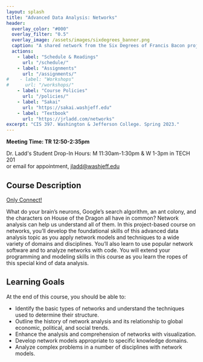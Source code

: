 ```yaml
---
layout: splash
title: "Advanced Data Analysis: Networks"
header:
  overlay_color: "#000"
  overlay_filter: "0.5"
  overlay_image: /assets/images/sixdegrees_banner.png
  caption: "A shared network from the Six Degrees of Francis Bacon project."
  actions:
    - label: "Schedule & Readings"
      url: "/schedule/"
    - label: "Assignments"
      url: "/assignments/"
#    - label: "Workshops"
#      url: "/workshops/"
    - label: "Course Policies"
      url: "/policies/"
    - label: "Sakai"
      url: "https://sakai.washjeff.edu"
    - label: "Textbook"
      url: "https://jrladd.com/networks"
excerpt: "CIS 397. Washington & Jefferson College. Spring 2023."
---
```


**Meeting Time: TR 12:50-2:35pm**

Dr. Ladd's Student Drop-In Hours: M 11:30am-1:30pm & W 1-3pm in TECH 201  
or email for appointment, <jladd@washjeff.edu>

## Course Description

[Only Connect!](https://en.wikiquote.org/wiki/E._M._Forster#Howards_End_(1910))

What do your brain’s neurons, Google’s search algorithm, an ant colony, and the characters on House of the Dragon all have in common? Network analysis can help us understand all of them. In this project-based course on networks, you’ll develop the foundational skills of this advanced data analysis topic as you apply network models and techniques to a wide variety of domains and disciplines. You’ll also learn to use popular network software and to analyze networks with code. You will extend your programming and modeling skills in this course as you learn the ropes of this special kind of data analysis.

## Learning Goals

At the end of this course, you should be able to:

- Identify the basic types of networks and understand the techniques used to determine their structure.
- Outline the history of network analysis and its relationship to global economic, political, and social trends.
- Enhance the analysis and comprehension of networks with visualization.
- Develop network models appropriate to specific knowledge domains.
- Analyze complex problems in a number of disciplines with network models.
